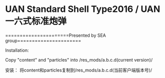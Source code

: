 ﻿# UAN Standard Shell Type2016 / UAN一六式标准炮弹

======================Presented by SEA group======================



Installation: 

Copy "content" and "particles" into /res_mods/a.b.c.d(current version)/


安装：
将content和particles复制到/res_mods/a.b.c.d(当前客户端版本号)/


